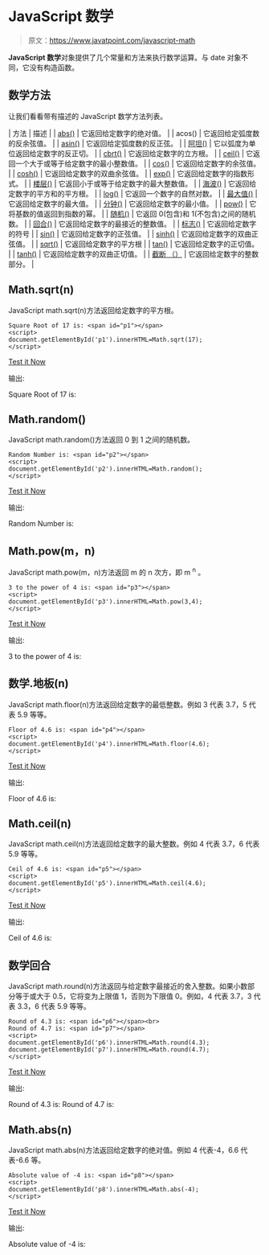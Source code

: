 # JavaScript 数学

> 原文：<https://www.javatpoint.com/javascript-math>

**JavaScript 数学**对象提供了几个常量和方法来执行数学运算。与 date 对象不同，它没有构造函数。

## 数学方法

让我们看看带有描述的 JavaScript 数学方法列表。

| 方法 | 描述 |
| [abs()](javascript-math-abs-method) | 它返回给定数字的绝对值。 |
| acos() | 它返回给定弧度数的反余弦值。 |
| [asin()](javascript-math-asin-method) | 它返回给定弧度数的反正弦。 |
| [阿坦()](javascript-math-atan-method) | 它以弧度为单位返回给定数字的反正切。 |
| [cbrt()](javascript-math-cbrt-method) | 它返回给定数字的立方根。 |
| [ceil()](javascript-math-ceil-method) | 它返回一个大于或等于给定数字的最小整数值。 |
| [cos()](javascript-math-cos-method) | 它返回给定数字的余弦值。 |
| [cosh()](javascript-math-cosh-method) | 它返回给定数字的双曲余弦值。 |
| [exp()](javascript-math-exp-method) | 它返回给定数字的指数形式。 |
| [楼层()](javascript-math-floor-method) | 它返回小于或等于给定数字的最大整数值。 |
| [海波()](javascript-math-hypot-method) | 它返回给定数字的平方和的平方根。 |
| [log()](javascript-math-log-method) | 它返回一个数字的自然对数。 |
| [最大值()](javascript-math-max-method) | 它返回给定数字的最大值。 |
| [分钟()](javascript-math-min-method) | 它返回给定数字的最小值。 |
| [pow()](javascript-math-pow-method) | 它将基数的值返回到指数的幂。 |
| [随机()](javascript-math-random-method) | 它返回 0(包含)和 1(不包含)之间的随机数。 |
| [回合()](javascript-math-round-method) | 它返回给定数字的最接近的整数值。 |
| [标志()](javascript-math-sign-method) | 它返回给定数字的符号 |
| [sin()](javascript-math-sin-method) | 它返回给定数字的正弦值。 |
| [sinh()](javascript-math-sinh-method) | 它返回给定数字的双曲正弦值。 |
| [sqrt()](javascript-math-sqrt-method) | 它返回给定数字的平方根 |
| [tan()](javascript-math-tan-method) | 它返回给定数字的正切值。 |
| [tanh()](javascript-math-tanh-method) | 它返回给定数字的双曲正切值。 |
| [截断 （）](javascript-math-trunc-method) | 它返回给定数字的整数部分。 |

## Math.sqrt(n)

JavaScript math.sqrt(n)方法返回给定数字的平方根。

```
Square Root of 17 is: <span id="p1"></span>  
<script>  
document.getElementById('p1').innerHTML=Math.sqrt(17);  
</script>  

```

[Test it Now](https://www.javatpoint.com/oprweb/test.jsp?filename=jsmath1)

输出:

Square Root of 17 is:

## Math.random()

JavaScript math.random()方法返回 0 到 1 之间的随机数。

```
Random Number is: <span id="p2"></span>  
<script>  
document.getElementById('p2').innerHTML=Math.random();  
</script> 

```

[Test it Now](https://www.javatpoint.com/oprweb/test.jsp?filename=jsmath2)

输出:

Random Number is:

## Math.pow(m，n)

JavaScript math.pow(m，n)方法返回 m 的 n 次方，即 m <sup>n</sup> 。

```
3 to the power of 4 is: <span id="p3"></span>  
<script>  
document.getElementById('p3').innerHTML=Math.pow(3,4);  
</script>  

```

[Test it Now](https://www.javatpoint.com/oprweb/test.jsp?filename=jsmath3)

输出:

3 to the power of 4 is:

## 数学.地板(n)

JavaScript math.floor(n)方法返回给定数字的最低整数。例如 3 代表 3.7，5 代表 5.9 等等。

```
Floor of 4.6 is: <span id="p4"></span>  
<script>  
document.getElementById('p4').innerHTML=Math.floor(4.6);  
</script>  

```

[Test it Now](https://www.javatpoint.com/oprweb/test.jsp?filename=jsmath4)

输出:

Floor of 4.6 is:

## Math.ceil(n)

JavaScript math.ceil(n)方法返回给定数字的最大整数。例如 4 代表 3.7，6 代表 5.9 等等。

```
Ceil of 4.6 is: <span id="p5"></span>  
<script>  
document.getElementById('p5').innerHTML=Math.ceil(4.6);  
</script>  

```

[Test it Now](https://www.javatpoint.com/oprweb/test.jsp?filename=jsmath5)

输出:

Ceil of 4.6 is:

## 数学回合

JavaScript math.round(n)方法返回与给定数字最接近的舍入整数。如果小数部分等于或大于 0.5，它将变为上限值 1，否则为下限值 0。例如，4 代表 3.7，3 代表 3.3，6 代表 5.9 等等。

```
Round of 4.3 is: <span id="p6"></span><br>  
Round of 4.7 is: <span id="p7"></span>  
<script>  
document.getElementById('p6').innerHTML=Math.round(4.3); 
document.getElementById('p7').innerHTML=Math.round(4.7);  
</script>  

```

[Test it Now](https://www.javatpoint.com/oprweb/test.jsp?filename=jsmath6)

输出:

Round of 4.3 is: Round of 4.7 is:

## Math.abs(n)

JavaScript math.abs(n)方法返回给定数字的绝对值。例如 4 代表-4，6.6 代表-6.6 等。

```
Absolute value of -4 is: <span id="p8"></span>    
<script>    
document.getElementById('p8').innerHTML=Math.abs(-4);    
</script> 

```

[Test it Now](https://www.javatpoint.com/oprweb/test.jsp?filename=jsmath7)

输出:

Absolute value of -4 is: